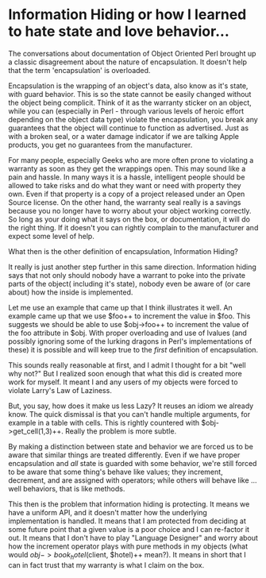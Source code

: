 # Information Hiding or how I learned to hate state and love behavior...

The conversations about documentation of Object Oriented Perl brought up a classic disagreement about the nature of encapsulation. It doesn't help that the term 'encapsulation' is overloaded.

Encapsulation is the wrapping of an object's data, also know as it's state, with guard behavior. This is so the state cannot be easily changed without the object being complicit. Think of it as the warranty sticker on an object, while you can (especially in Perl - through various levels of heroic effort depending on the object data type) violate the encapsulation, you break any guarantees that the object will continue to function as advertised. Just as with a broken seal, or a water damage indicator if we are talking Apple products, you get no guarantees from the manufacturer. 

For many people, especially Geeks who are more often prone to violating a warranty as soon as they get the wrappings open. This may sound like a pain and hassle. In many ways it is a hassle, intelligent people should be allowed to take risks and do what they want or need with property they own. Even if that property is a copy of a project released under an Open Source license. On the other hand, the warranty seal really is a savings because you no longer have to worry about your object working correctly. So long as your doing what it says on the box, or documentation, it will do the right thing. If it doesn't you can rightly complain to the manufacturer and expect some level of help.

What then is the other definition of encapsulation, Information Hiding? 

It really is just another step further in this same direction. Information hiding says that not only should nobody have a warrant to poke into the private parts of the object( including it's state), nobody even be aware of (or care about) how the inside is implemented.

Let me use an example that came up that I think illustrates it well. An example came up that we use $foo++ to increment the value in $foo. This suggests we should be able to use $obj->foo++ to increment the value of the foo attribute in $obj. With proper overloading and use of lvalues (and possibly ignoring some of the lurking dragons in Perl's implementations of these) it is possible and will keep true to the *first* definition of encapsulation. 

This sounds really reasonable at first, and I admit I thought for a bit "well why not?" But I realized soon enough that what this did is created more work for myself. It meant I and any users of my objects were forced to violate Larry's Law of Laziness.

But, you say, how does it make us less Lazy? It reuses an idiom we already know. The quick dismissal is that you can't handle multiple arguments, for example in a table with cells. This is rightly countered with $obj->get_cell(1,3)++. Really the problem is more subtle. 

By making a distinction between state and behavior we are forced us to be aware that similar things are treated differently. Even if we have proper encapsulation and *all* state is guarded with some behavior, we're still forced to be aware that some thing's behave like values; they increment, decrement, and are assigned with operators; while others will behave like ... well behaviors, that is like methods. 

This then is the problem that information hiding is protecting. It means we have a uniform API, and it doesn't matter how the underlying implementation is handled. It means that I am protected from deciding at some future point that a given value is a poor choice and I can re-factor it out. It means that I don't have to play "Language Designer" and worry about how the increment operator plays with pure methods in my objects (what would $obj->book_hotel($client, $hotel)++ mean?). It means in short that I can in fact trust that my warranty is what I claim on the box.

